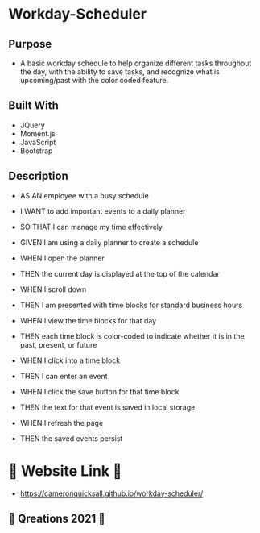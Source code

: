 # Workday-Scheduler

## Purpose

* A basic workday schedule to help organize different tasks throughout the day, with the ability to save tasks, and recognize what is upcoming/past with the color coded feature.

## Built With

* JQuery
* Moment.js
* JavaScript
* Bootstrap

## Description 

* AS AN employee with a busy schedule
* I WANT to add important events to a daily planner
* SO THAT I can manage my time effectively

* GIVEN I am using a daily planner to create a schedule
* WHEN I open the planner
* THEN the current day is displayed at the top of the calendar
* WHEN I scroll down
* THEN I am presented with time blocks for standard business hours
* WHEN I view the time blocks for that day
* THEN each time block is color-coded to indicate whether it is in the past, present, or future
* WHEN I click into a time block
* THEN I can enter an event
* WHEN I click the save button for that time block
* THEN the text for that event is saved in local storage
* WHEN I refresh the page
* THEN the saved events persist

# 👾 Website Link 👾
* https://cameronquicksall.github.io/workday-scheduler/

## 💫 Qreations 2021 💫
